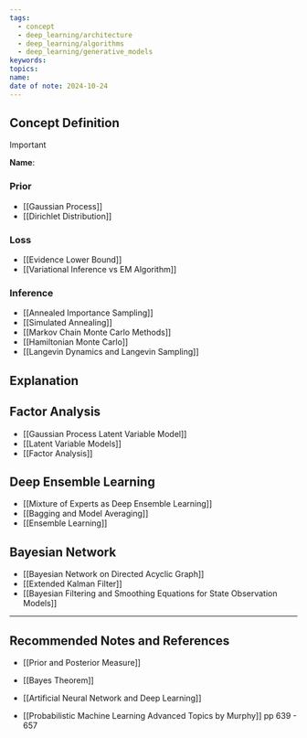 ```yaml
---
tags:
  - concept
  - deep_learning/architecture
  - deep_learning/algorithms
  - deep_learning/generative_models
keywords: 
topics: 
name: 
date of note: 2024-10-24
---
```


## Concept Definition

>[!important]
>**Name**: 


### Prior

- [[Gaussian Process]]
- [[Dirichlet Distribution]]


### Loss

- [[Evidence Lower Bound]]
- [[Variational Inference vs EM Algorithm]]

### Inference

- [[Annealed Importance Sampling]]
- [[Simulated Annealing]]
- [[Markov Chain Monte Carlo Methods]]
- [[Hamiltonian Monte Carlo]]
- [[Langevin Dynamics and Langevin Sampling]]



## Explanation





## Factor Analysis

- [[Gaussian Process Latent Variable Model]]
- [[Latent Variable Models]]
- [[Factor Analysis]]

## Deep Ensemble Learning

- [[Mixture of Experts as Deep Ensemble Learning]]
- [[Bagging and Model Averaging]]
- [[Ensemble Learning]]

## Bayesian Network

- [[Bayesian Network on Directed Acyclic Graph]]
- [[Extended Kalman Filter]]
- [[Bayesian Filtering and Smoothing Equations for State Observation Models]]






-----------
##  Recommended Notes and References







- [[Prior and Posterior Measure]]
- [[Bayes Theorem]]
- [[Artificial Neural Network and Deep Learning]]

- [[Probabilistic Machine Learning Advanced Topics by Murphy]] pp 639 - 657
